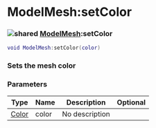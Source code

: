 # ModelMesh:setColor

### ![shared](../../home/model\_mesh/.gitbook/assets/shared.png) [ModelMesh](../../home/model\_mesh/home/ModelMesh/):setColor

```lua
void ModelMesh:setColor(color)
```

### Sets the mesh color

### Parameters

| Type                                        | Name  | Description    | Optional |
| ------------------------------------------- | ----- | -------------- | -------: |
| [Color](../../home/model\_mesh/home/Color/) | color | No description |          |
